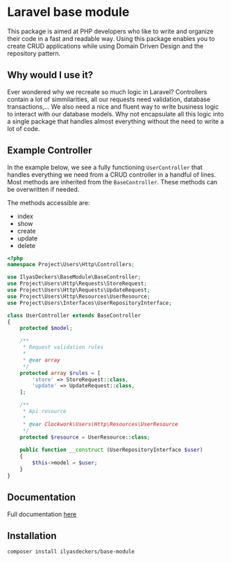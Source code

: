 # Laravel base module
This package is aimed at PHP developers who like to write and organize their code in a fast and readable way. Using this package enables you to create CRUD applications while using Domain Driven Design and the repository pattern.

## Why would I use it?
Ever wondered why we recreate so much logic in Laravel? Controllers contain a lot of simmilarities, all our requests need validation, database transactions,... We also need a nice and fluent way to write business logic to interact with our database models. Why not encapsulate all this logic into a single package that handles almost everything without the need to write a lot of code.

## Example Controller
In the example below, we see a fully functioning `UserController` that handles everything we need from a CRUD controller in a handful of lines. Most methods are inherited from the `BaseController`. These methods can be overwritten if needed.

The methods accessible are:
* index
* show
* create
* update
* delete

```php
<?php
namespace Project\Users\Http\Controllers;

use IlyasDeckers\BaseModule\BaseController;
use Project\Users\Http\Requests\StoreRequest;
use Project\Users\Http\Requests\UpdateRequest;
use Project\Users\Http\Resources\UserResource;
use Project\Users\Interfaces\UserRepositoryInterface;

class UserController extends BaseController
{
    protected $model;

    /**
     * Request validation rules
     *
     * @var array
     */
    protected array $rules = [
        'store' => StoreRequest::class,
        'update' => UpdateRequest::class,
    ];

    /**
     * Api resource
     *
     * @var Clockwork\Users\Http\Resources\UserResource
     */
    protected $resource = UserResource::class;
    
    public function __construct (UserRepositoryInterface $user)
    {
        $this->model = $user;
    }
}
```

## Documentation

Full documentation [here](https://github.com/IlyasDeckers/base-module/blob/master/docs/controllers.md)

## Installation
```sh
composer install ilyasdeckers/base-module
```
